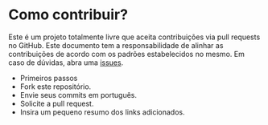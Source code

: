 # Como contribuir?

Este é um projeto totalmente livre que aceita contribuições via pull requests no GitHub. Este documento tem a responsabilidade de alinhar as contribuições de acordo com os padrões estabelecidos no mesmo. Em caso de dúvidas, abra uma [issues](https://github.com/anthonibs/search-country-app/issues).


- Primeiros passos
- Fork este repositório.
- Envie seus commits em português.
- Solicite a pull request.
- Insira um pequeno resumo dos links adicionados.
